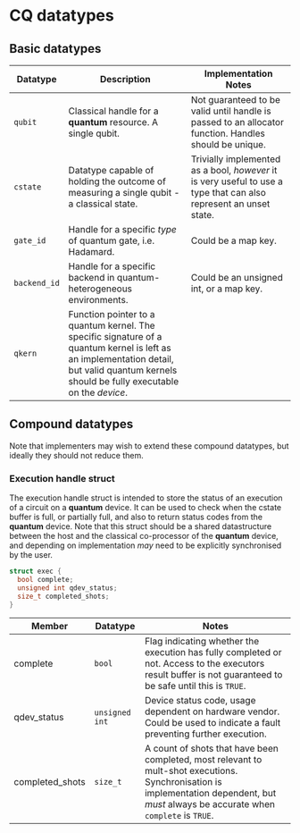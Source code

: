 # CQ datatypes


## Basic datatypes

| Datatype | Description | Implementation Notes |
| -------- | ----------- | -------------------- |
| `qubit`    | Classical handle for a **quantum** resource. A single qubit. |  Not guaranteed to be valid until handle is passed to an allocator function. Handles should be unique. |
| `cstate`  | Datatype capable of holding the outcome of measuring a single qubit - a classical state. | Trivially implemented as a bool, _however_ it is very useful to use a type that can also represent an unset state. |
| `gate_id`  | Handle for a specific _type_ of quantum gate, i.e. Hadamard. | Could be a map key. |
| `backend_id` | Handle for a specific backend in quantum-heterogeneous environments. | Could be an unsigned int, or a map key. |
| `qkern` | Function pointer to a quantum kernel. The specific signature of a quantum kernel is left as an implementation detail, but valid quantum kernels should be fully executable on the _device_. |


## Compound datatypes

Note that implementers may wish to extend these compound datatypes, but ideally they should not reduce them.

### Execution handle struct

The execution handle struct is intended to store the status of an execution of a circuit on a **quantum** device. It can be used to check when the cstate buffer is full, or partially full, and also to return status codes from the **quantum** device. Note that this struct should be a shared datastructure between the host and the classical co-processor of the **quantum** device, and depending on implementation _may_ need to be explicitly synchronised by the user.  

```C
struct exec {
  bool complete;
  unsigned int qdev_status;
  size_t completed_shots;
}
```

| Member | Datatype | Notes |
| ------ | -------- | ----- |
| complete | `bool` | Flag indicating whether the execution has fully completed or not. Access to the executors result buffer is not guaranteed to be safe until this is `TRUE`. |
| qdev_status | `unsigned int` | Device status code, usage dependent on hardware vendor. Could be used to indicate a fault preventing further execution. |
| completed_shots | `size_t` | A count of shots that have been completed, most relevant to mult-shot executions. Synchronisation is implementation dependent, but _must_ always be accurate when `complete` is `TRUE`. |

